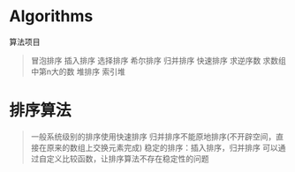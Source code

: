 # Algorithms
算法项目
> 冒泡排序
> 插入排序
> 选择排序
> 希尔排序
> 归并排序
> 快速排序
> 求逆序数
> 求数组中第n大的数
> 堆排序
> 索引堆

# 排序算法
> 一般系统级别的排序使用快速排序
> 归并排序不能原地排序(不开辟空间，直接在原来的数组上交换元素完成)
> 稳定的排序：插入排序，归并排序
> 可以通过自定义比较函数，让排序算法不存在稳定性的问题